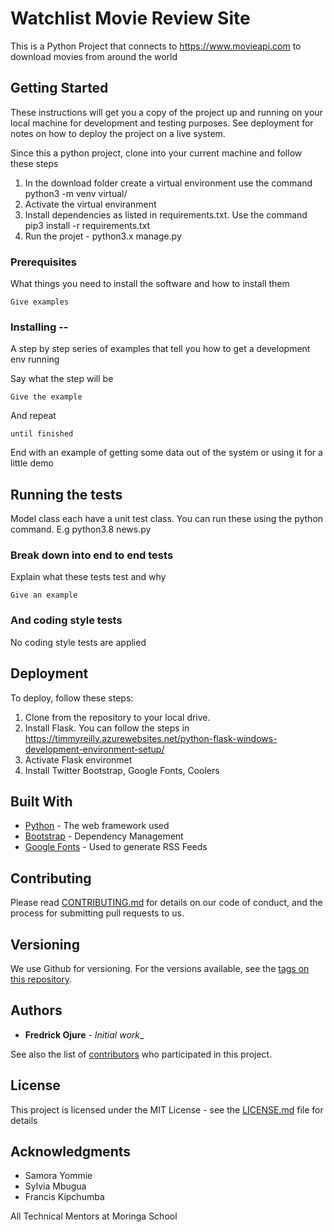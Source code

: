# Watchlist Movie Review Site

This is a Python Project that connects to https://www.movieapi.com to download movies from  around the world

## Getting Started

These instructions will get you a copy of the project up and running on your local machine for development and testing purposes. See deployment for notes on how to deploy the project on a live system.

Since this a python project, clone into your current machine and follow these steps

1. In the download folder create a virtual environment use the command python3 -m venv virtual/
2. Activate the virtual enviranment
3. Install dependencies as listed in requirements.txt. Use the command pip3 install -r requirements.txt
4. Run the projet - python3.x manage.py

### Prerequisites

What things you need to install the software and how to install them

```
Give examples
```

### Installing --

A step by step series of examples that tell you how to get a development env running

Say what the step will be

```
Give the example
```

And repeat

```
until finished
```

End with an example of getting some data out of the system or using it for a little demo

## Running the tests

Model class each have a unit test class. You can run these using the python command. E.g python3.8 news.py

### Break down into end to end tests

Explain what these tests test and why

```
Give an example
```

### And coding style tests

No coding style tests are applied


## Deployment

To deploy, follow these steps:

1. Clone from the repository to your local drive.
2. Install Flask. You can follow the steps in https://timmyreilly.azurewebsites.net/python-flask-windows-development-environment-setup/
3. Activate Flask environmet
4. Install Twitter Bootstrap, Google Fonts, Coolers 

## Built With

-  [Python](http://www.dropwizard.io/1.0.2/docs/) - The web framework used
-  [Bootstrap](https://maven.apache.org/) - Dependency Management
-  [Google Fonts](https://rometools.github.io/rome/) - Used to generate RSS Feeds

## Contributing

Please read [CONTRIBUTING.md](https://gist.github.com/PurpleBooth/b24679402957c63ec426) for details on our code of conduct, and the process for submitting pull requests to us.

## Versioning

We use Github for versioning. For the versions available, see the [tags on this repository](https://github.com/your/project/tags).

## Authors

-  **Fredrick Ojure** - _Initial work__

See also the list of [contributors](https://github.com/your/project/contributors) who participated in this project.

## License

This project is licensed under the MIT License - see the [LICENSE.md](LICENSE.md) file for details

## Acknowledgments

-  Samora Yommie
-  Sylvia Mbugua
-  Francis Kipchumba

All Technical Mentors at Moringa School
